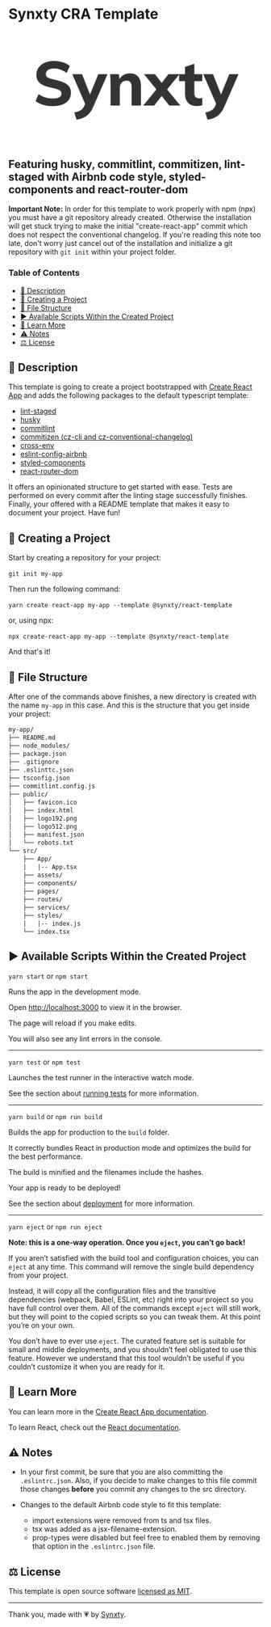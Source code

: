 <!-- omit in toc -->
# Synxty CRA Template

<img src="https://raw.githubusercontent.com/synxty/cra-template-synxty/master/.github/assets/banner.png" />

<!-- omit in toc -->
## Featuring husky, commitlint, commitizen, lint-staged with Airbnb code style, styled-components and react-router-dom

**Important Note:** In order for this template to work properly with npm (npx) you must have a git repository already created. Otherwise the installation will get stuck trying to make the initial "create-react-app" commit which does not respect the conventional changelog. If you're reading this note too late, don't worry just cancel out of the installation and initialize a git repository with `git init` within your project folder.

<!-- omit in toc -->
### Table of Contents

- [📃 Description](#-description)
- [🎨 Creating a Project](#-creating-a-project)
- [📁 File Structure](#-file-structure)
- [▶️ Available Scripts Within the Created Project](#️-available-scripts-within-the-created-project)
- [🧠 Learn More](#-learn-more)
- [⚠ Notes](#-notes)
- [⚖️ License](#️-license)

## 📃 Description

This template is going to create a project bootstrapped with [Create React App](https://github.com/facebook/create-react-app) and adds the following packages to the default typescript template:

- [lint-staged](https://github.com/okonet/lint-staged)
- [husky](https://github.com/typicode/husky)
- [commitlint](https://github.com/conventional-changelog/commitlint)
- [commitizen (cz-cli and cz-conventional-changelog)](https://github.com/commitizen/cz-cli)
- [cross-env](https://www.npmjs.com/package/cross-env)
- [eslint-config-airbnb](https://www.npmjs.com/package/eslint-config-airbnb)
- [styled-components](https://styled-components.com/)
- [react-router-dom](https://reactrouter.com/)

It offers an opinionated structure to get started with ease. Tests are performed on every commit after the linting stage successfully finishes. Finally, your offered with a README template that makes it easy to document your project. Have fun!

## 🎨 Creating a Project

Start by creating a repository for your project:

`git init my-app`

Then run the following command:

`yarn create react-app my-app --template @synxty/react-template`

or, using npx:

`npx create-react-app my-app --template @synxty/react-template`

And that's it!

## 📁 File Structure

After one of the commands above finishes, a new directory is created with the name `my-app` in this case. And this is the structure that you get inside your project:

```.
my-app/
├── README.md
├── node_modules/
├── package.json
├── .gitignore
├── .eslinttc.json
├── tsconfig.json
├── commitlint.config.js
├── public/
│   ├── favicon.ico
│   ├── index.html
│   ├── logo192.png
│   ├── logo512.png
│   ├── manifest.json
│   └── robots.txt
└── src/
    ├── App/
    |   |-- App.tsx
    ├── assets/
    ├── components/
    ├── pages/
    ├── routes/
    ├── services/
    ├── styles/
    |   |-- index.js
    └── index.tsx

```

## ▶️ Available Scripts Within the Created Project

`yarn start` or `npm start`

Runs the app in the development mode.

Open [http://localhost:3000](http://localhost:3000) to view it in the browser.

The page will reload if you make edits.

You will also see any lint errors in the console.

___
`yarn test` or `npm test`

Launches the test runner in the interactive watch mode.

See the section about [running tests](https://facebook.github.io/create-react-app/docs/running-tests) for more information.

___
`yarn build` or `npm run build`

Builds the app for production to the `build` folder.

It correctly bundles React in production mode and optimizes the build for the best performance.

The build is minified and the filenames include the hashes.

Your app is ready to be deployed!

See the section about [deployment](https://facebook.github.io/create-react-app/docs/deployment) for more information.

___
`yarn eject` or `npm run eject`

**Note: this is a one-way operation. Once you `eject`, you can’t go back!**

If you aren’t satisfied with the build tool and configuration choices, you can `eject` at any time. This command will remove the single build dependency from your project.

Instead, it will copy all the configuration files and the transitive dependencies (webpack, Babel, ESLint, etc) right into your project so you have full control over them. All of the commands except `eject` will still work, but they will point to the copied scripts so you can tweak them. At this point you’re on your own.

You don’t have to ever use `eject`. The curated feature set is suitable for small and middle deployments, and you shouldn’t feel obligated to use this feature. However we understand that this tool wouldn’t be useful if you couldn’t customize it when you are ready for it.

## 🧠 Learn More

You can learn more in the [Create React App documentation](https://facebook.github.io/create-react-app/docs/getting-started).

To learn React, check out the [React documentation](https://reactjs.org/).

## ⚠ Notes

- In your first commit, be sure that you are also committing the `.eslintrc.json`. Also, if you decide to make changes to this file commit those changes **before** you commit any changes to the src directory.

- Changes to the default Airbnb code style to fit this template:
  - import extensions were removed from ts and tsx files.
  - tsx was added as a jsx-filename-extension.
  - prop-types were disabled but feel free to enabled them by removing that option in the `.eslintrc.json` file.

## ⚖️ License

This template is open source software [licensed as MIT](LICENSE).

___

Thank you, made with 💗 by [Synxty](https://github.com/synxty).